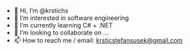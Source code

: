 - 👋 Hi, I’m @krstichs
- 👀 I’m interested in software engineering
- 🌱 I’m currently learning C# + .NET
- 💞️ I’m looking to collaborate on ...
- 📫 How to reach me / email: krsticstefansusek@gmail.com

<!---
krstichs/krstichs is a ✨ special ✨ repository because its `README.md` (this file) appears on your GitHub profile.
You can click the Preview link to take a look at your changes.
--->
